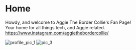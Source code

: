 # Home
Howdy, and welcome to Aggie The Border Collie's Fan Page!  
Your home for all things tech, and Aggie related.  
<https://www.instagram.com/aggiethebordercollie/>  

![profile_pic_1](https://user-images.githubusercontent.com/43384564/46035814-9e347e80-c0c9-11e8-8de8-474ba90e055b.jpg) ![pic_3](https://user-images.githubusercontent.com/43384564/46036129-637f1600-c0ca-11e8-89ff-c2a54ba30c40.jpg)

